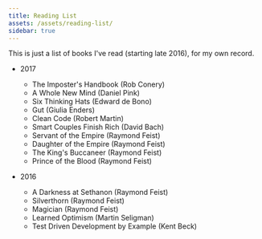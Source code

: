 ```yaml
---
title: Reading List
assets: /assets/reading-list/
sidebar: true
---
```

This is just a list of books I've read (starting late 2016), for my own record.

* 2017
    * The Imposter's Handbook (Rob Conery)
    * A Whole New Mind (Daniel Pink)
    * Six Thinking Hats (Edward de Bono)
    * Gut (Giulia Enders)
    * Clean Code (Robert Martin)
    * Smart Couples Finish Rich (David Bach)
    * Servant of the Empire (Raymond Feist)
    * Daughter of the Empire (Raymond Feist)
    * The King's Buccaneer (Raymond Feist)
    * Prince of the Blood (Raymond Feist)

* 2016
    * A Darkness at Sethanon (Raymond Feist)
    * Silverthorn (Raymond Feist)
    * Magician (Raymond Feist)
    * Learned Optimism (Martin Seligman)
    * Test Driven Development by Example (Kent Beck)